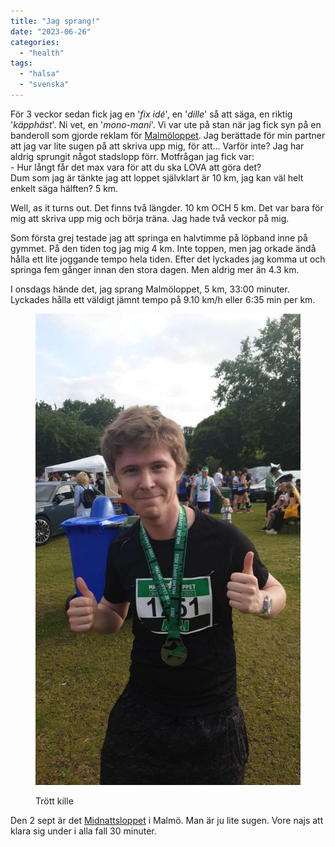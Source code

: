 ```yaml
---
title: "Jag sprang!"
date: "2023-06-26"
categories: 
  - "health"
tags: 
  - "halsa"
  - "svenska"
---
```


För 3 veckor sedan fick jag en '_fix idé_', en '_dille_' så att säga, en riktig '_käpphäst_'. Ni vet, en '_mono-mani_'. Vi var ute på stan när jag fick syn på en banderoll som gjorde reklam för [Malmöloppet](https://malmoloppet.se/). Jag berättade för min partner att jag var lite sugen på att skriva upp mig, för att... Varför inte? Jag har aldrig sprungit något stadslopp förr. Motfrågan jag fick var:  
\- Hur långt får det max vara för att du ska LOVA att göra det?  
Dum som jag är tänkte jag att loppet självklart är 10 km, jag kan väl helt enkelt säga hälften? 5 km.

Well, as it turns out. Det finns två längder. 10 km OCH 5 km. Det var bara för mig att skriva upp mig och börja träna. Jag hade två veckor på mig.

Som första grej testade jag att springa en halvtimme på löpband inne på gymmet. På den tiden tog jag mig 4 km. Inte toppen, men jag orkade ändå hålla ett lite joggande tempo hela tiden. Efter det lyckades jag komma ut och springa fem gånger innan den stora dagen. Men aldrig mer än 4.3 km.

I onsdags hände det, jag sprang Malmöloppet, 5 km, 33:00 minuter. Lyckades hålla ett väldigt jämnt tempo på 9.10 km/h eller 6:35 min per km.

<figure>

![](images/353754118_239067952211016_9038121605288292335_n-576x1024.jpg)

<figcaption>

Trött kille

</figcaption>

</figure>

Den 2 sept är det [Midnattsloppet](https://midnattsloppet.com/midnattsloppet-malmo/) i Malmö. Man är ju lite sugen. Vore najs att klara sig under i alla fall 30 minuter.
